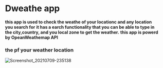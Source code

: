 # Dweathe app
**this app is used to check the weathe of your locationc and any location you search for**
**it has a earch functionality that you can be able to type in the city,country, and you local zone to get the weather.**
**this app is powerd by OpeanWeathemap API**
### the pf your weather location
![Screenshot_20210709-235138](https://user-images.githubusercontent.com/61844423/125142976-09cc2700-e111-11eb-9fd6-4b9a66ca525b.png)




